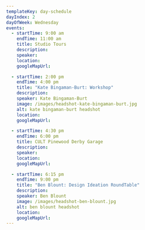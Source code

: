 ```yaml
---
templateKey: day-schedule
dayIndex: 2
dayOfWeek: Wednesday
events:
  - startTime: 9:00 am
    endTime: 11:00 am
    title: Studio Tours
    description:
    speaker:
    location:
    googleMapUrl:

  - startTime: 2:00 pm
    endTime: 4:00 pm
    title: "Kate Bingaman-Burt: Workshop"
    description:
    speaker: Kate Bingaman-Burt
    image: /images/headshot-kate-bingaman-burt.jpg
    alt: kate bingaman-burt headshot
    location:
    googleMapUrl:

  - startTime: 4:30 pm
    endTime: 6:00 pm
    title: CULT Pinewood Derby Garage
    description:
    speaker:
    location:
    googleMapUrl:

  - startTime: 6:15 pm
    endTime: 9:00 pm
    title: "Ben Blount: Design Ideation RoundTable"
    description:
    speaker: Ben Blount
    image: /images/headshot-ben-blount.jpg
    alt: ben blount headshot
    location:
    googleMapUrl:
---
```

